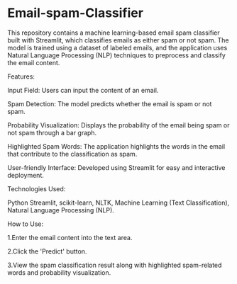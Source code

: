 # Email-spam-Classifier
This repository contains a machine learning-based email spam classifier built with Streamlit, which classifies emails as either spam or not spam. The model is trained using a dataset of labeled emails, and the application uses Natural Language Processing (NLP) techniques to preprocess and classify the email content.

Features:

Input Field: Users can input the content of an email.

Spam Detection: The model predicts whether the email is spam or not spam.

Probability Visualization: Displays the probability of the email being spam or not spam through a bar graph.

Highlighted Spam Words: The application highlights the words in the email that contribute to the classification as spam.

User-friendly Interface: Developed using Streamlit for easy and interactive deployment.

Technologies Used:

Python
Streamlit,
scikit-learn,
NLTK,
Machine Learning (Text Classification),
Natural Language Processing (NLP).

How to Use:

1.Enter the email content into the text area.

2.Click the 'Predict' button.

3.View the spam classification result along with highlighted spam-related words and probability visualization.
